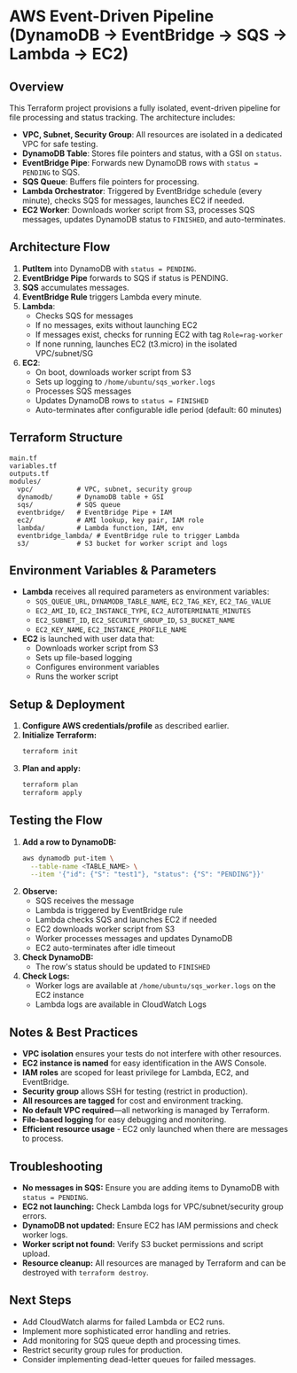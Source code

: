 # AWS Event-Driven Pipeline (DynamoDB → EventBridge → SQS → Lambda → EC2)

## Overview
This Terraform project provisions a fully isolated, event-driven pipeline for file processing and status tracking. The architecture includes:

- **VPC, Subnet, Security Group**: All resources are isolated in a dedicated VPC for safe testing.
- **DynamoDB Table**: Stores file pointers and status, with a GSI on `status`.
- **EventBridge Pipe**: Forwards new DynamoDB rows with `status = PENDING` to SQS.
- **SQS Queue**: Buffers file pointers for processing.
- **Lambda Orchestrator**: Triggered by EventBridge schedule (every minute), checks SQS for messages, launches EC2 if needed.
- **EC2 Worker**: Downloads worker script from S3, processes SQS messages, updates DynamoDB status to `FINISHED`, and auto-terminates.

## Architecture Flow
1. **PutItem** into DynamoDB with `status = PENDING`.
2. **EventBridge Pipe** forwards to SQS if status is PENDING.
3. **SQS** accumulates messages.
4. **EventBridge Rule** triggers Lambda every minute.
5. **Lambda**:
   - Checks SQS for messages
   - If no messages, exits without launching EC2
   - If messages exist, checks for running EC2 with tag `Role=rag-worker`
   - If none running, launches EC2 (t3.micro) in the isolated VPC/subnet/SG
6. **EC2**:
   - On boot, downloads worker script from S3
   - Sets up logging to `/home/ubuntu/sqs_worker.logs`
   - Processes SQS messages
   - Updates DynamoDB rows to `status = FINISHED`
   - Auto-terminates after configurable idle period (default: 60 minutes)

## Terraform Structure
```
main.tf
variables.tf
outputs.tf
modules/
  vpc/           # VPC, subnet, security group
  dynamodb/      # DynamoDB table + GSI
  sqs/           # SQS queue
  eventbridge/   # EventBridge Pipe + IAM
  ec2/           # AMI lookup, key pair, IAM role
  lambda/        # Lambda function, IAM, env
  eventbridge_lambda/ # EventBridge rule to trigger Lambda
  s3/            # S3 bucket for worker script and logs
```

## Environment Variables & Parameters
- **Lambda** receives all required parameters as environment variables:
  - `SQS_QUEUE_URL`, `DYNAMODB_TABLE_NAME`, `EC2_TAG_KEY`, `EC2_TAG_VALUE`
  - `EC2_AMI_ID`, `EC2_INSTANCE_TYPE`, `EC2_AUTOTERMINATE_MINUTES`
  - `EC2_SUBNET_ID`, `EC2_SECURITY_GROUP_ID`, `S3_BUCKET_NAME`
  - `EC2_KEY_NAME`, `EC2_INSTANCE_PROFILE_NAME`
- **EC2** is launched with user data that:
  - Downloads worker script from S3
  - Sets up file-based logging
  - Configures environment variables
  - Runs the worker script

## Setup & Deployment
1. **Configure AWS credentials/profile** as described earlier.
2. **Initialize Terraform:**
   ```sh
   terraform init
   ```
3. **Plan and apply:**
   ```sh
   terraform plan
   terraform apply
   ```

## Testing the Flow
1. **Add a row to DynamoDB:**
   ```sh
   aws dynamodb put-item \
     --table-name <TABLE_NAME> \
     --item '{"id": {"S": "test1"}, "status": {"S": "PENDING"}}'
   ```
2. **Observe:**
   - SQS receives the message
   - Lambda is triggered by EventBridge rule
   - Lambda checks SQS and launches EC2 if needed
   - EC2 downloads worker script from S3
   - Worker processes messages and updates DynamoDB
   - EC2 auto-terminates after idle timeout
3. **Check DynamoDB:**
   - The row's status should be updated to `FINISHED`
4. **Check Logs:**
   - Worker logs are available at `/home/ubuntu/sqs_worker.logs` on the EC2 instance
   - Lambda logs are available in CloudWatch Logs

## Notes & Best Practices
- **VPC isolation** ensures your tests do not interfere with other resources.
- **EC2 instance is named** for easy identification in the AWS Console.
- **IAM roles** are scoped for least privilege for Lambda, EC2, and EventBridge.
- **Security group** allows SSH for testing (restrict in production).
- **All resources are tagged** for cost and environment tracking.
- **No default VPC required**—all networking is managed by Terraform.
- **File-based logging** for easy debugging and monitoring.
- **Efficient resource usage** - EC2 only launched when there are messages to process.

## Troubleshooting
- **No messages in SQS:** Ensure you are adding items to DynamoDB with `status = PENDING`.
- **EC2 not launching:** Check Lambda logs for VPC/subnet/security group errors.
- **DynamoDB not updated:** Ensure EC2 has IAM permissions and check worker logs.
- **Worker script not found:** Verify S3 bucket permissions and script upload.
- **Resource cleanup:** All resources are managed by Terraform and can be destroyed with `terraform destroy`.

## Next Steps
- Add CloudWatch alarms for failed Lambda or EC2 runs.
- Implement more sophisticated error handling and retries.
- Add monitoring for SQS queue depth and processing times.
- Restrict security group rules for production.
- Consider implementing dead-letter queues for failed messages.